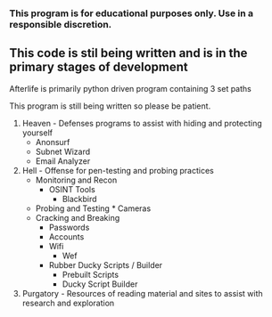 
### This program is for educational purposes only. Use in a responsible discretion.

## This code is stil being written and is in the primary stages of development

Afterlife is primarily python driven program containing 3 set paths 

This program is still being written so please be patient. 

1. Heaven - Defenses programs to assist with hiding and protecting yourself
    - Anonsurf
    - Subnet Wizard
    - Email Analyzer
2. Hell - Offense for pen-testing and probing practices
   - Monitoring and Recon
        * OSINT Tools
           - Blackbird
   - Probing and Testing
         * Cameras
   - Cracking and Breaking
        * Passwords
        * Accounts
        * Wifi
             - Wef
        * Rubber Ducky Scripts / Builder
             - Prebuilt Scripts
             - Ducky Script Builder
3. Purgatory - Resources of reading material and sites to assist with research and exploration
